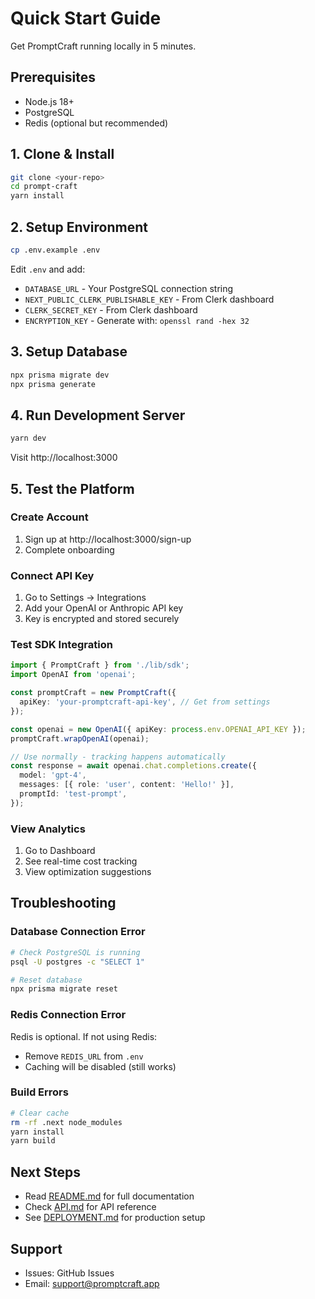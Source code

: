 # Quick Start Guide

Get PromptCraft running locally in 5 minutes.

## Prerequisites

- Node.js 18+
- PostgreSQL
- Redis (optional but recommended)

## 1. Clone & Install

```bash
git clone <your-repo>
cd prompt-craft
yarn install
```

## 2. Setup Environment

```bash
cp .env.example .env
```

Edit `.env` and add:
- `DATABASE_URL` - Your PostgreSQL connection string
- `NEXT_PUBLIC_CLERK_PUBLISHABLE_KEY` - From Clerk dashboard
- `CLERK_SECRET_KEY` - From Clerk dashboard
- `ENCRYPTION_KEY` - Generate with: `openssl rand -hex 32`

## 3. Setup Database

```bash
npx prisma migrate dev
npx prisma generate
```

## 4. Run Development Server

```bash
yarn dev
```

Visit http://localhost:3000

## 5. Test the Platform

### Create Account
1. Sign up at http://localhost:3000/sign-up
2. Complete onboarding

### Connect API Key
1. Go to Settings → Integrations
2. Add your OpenAI or Anthropic API key
3. Key is encrypted and stored securely

### Test SDK Integration

```typescript
import { PromptCraft } from './lib/sdk';
import OpenAI from 'openai';

const promptCraft = new PromptCraft({
  apiKey: 'your-promptcraft-api-key', // Get from settings
});

const openai = new OpenAI({ apiKey: process.env.OPENAI_API_KEY });
promptCraft.wrapOpenAI(openai);

// Use normally - tracking happens automatically
const response = await openai.chat.completions.create({
  model: 'gpt-4',
  messages: [{ role: 'user', content: 'Hello!' }],
  promptId: 'test-prompt',
});
```

### View Analytics
1. Go to Dashboard
2. See real-time cost tracking
3. View optimization suggestions

## Troubleshooting

### Database Connection Error
```bash
# Check PostgreSQL is running
psql -U postgres -c "SELECT 1"

# Reset database
npx prisma migrate reset
```

### Redis Connection Error
Redis is optional. If not using Redis:
- Remove `REDIS_URL` from `.env`
- Caching will be disabled (still works)

### Build Errors
```bash
# Clear cache
rm -rf .next node_modules
yarn install
yarn build
```

## Next Steps

- Read [README.md](./README.md) for full documentation
- Check [API.md](./docs/API.md) for API reference
- See [DEPLOYMENT.md](./DEPLOYMENT.md) for production setup

## Support

- Issues: GitHub Issues
- Email: support@promptcraft.app
